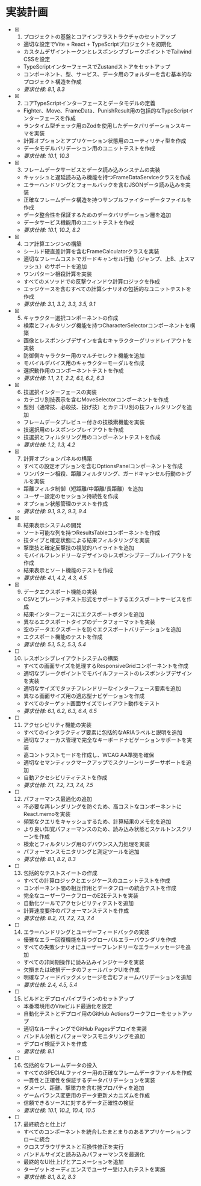 # 実装計画

- [x] 1. プロジェクトの基盤とコアインフラストラクチャのセットアップ
  - 適切な設定でVite + React + TypeScriptプロジェクトを初期化
  - カスタムデザイントークンとレスポンシブブレークポイントでTailwind CSSを設定
  - TypeScriptインターフェースでZustandストアをセットアップ
  - コンポーネント、型、サービス、データ用のフォルダーを含む基本的なプロジェクト構造を作成
  - _要求仕様: 8.1, 8.3_

- [x] 2. コアTypeScriptインターフェースとデータモデルの定義
  - Fighter、Move、FrameData、PunishResult用の包括的なTypeScriptインターフェースを作成
  - ランタイム型チェック用のZodを使用したデータバリデーションスキーマを実装
  - 計算オプションとアプリケーション状態用のユーティリティ型を作成
  - データモデルバリデーション用のユニットテストを作成
  - _要求仕様: 10.1, 10.3_

- [x] 3. フレームデータサービスとデータ読み込みシステムの実装
  - キャッシュと遅延読み込み機能を持つFrameDataServiceクラスを作成
  - エラーハンドリングとフォールバックを含むJSONデータ読み込みを実装
  - 正確なフレームデータ構造を持つサンプルファイターデータファイルを作成
  - データ整合性を保証するためのデータバリデーション層を追加
  - データサービス機能用のユニットテストを作成
  - _要求仕様: 10.1, 10.2, 8.2_

- [x] 4. コア計算エンジンの構築
  - シールド硬直差計算を含むFrameCalculatorクラスを実装
  - 適切なフレームコストでガードキャンセル行動（ジャンプ、上B、上スマッシュ）のサポートを追加
  - ワンパターン相殺計算を実装
  - すべてのメソッドでの反撃ウィンドウ計算ロジックを作成
  - エッジケースを含むすべての計算シナリオの包括的なユニットテストを作成
  - _要求仕様: 3.1, 3.2, 3.3, 3.5, 9.1_

- [x] 5. キャラクター選択コンポーネントの作成
  - 検索とフィルタリング機能を持つCharacterSelectorコンポーネントを構築
  - 画像とレスポンシブデザインを含むキャラクターグリッドレイアウトを実装
  - 防御側キャラクター用のマルチセレクト機能を追加
  - モバイルデバイス用のキャラクターモーダルを作成
  - 選択動作用のコンポーネントテストを作成
  - _要求仕様: 1.1, 2.1, 2.2, 6.1, 6.2, 6.3_

- [x] 6. 技選択インターフェースの実装
  - カテゴリ別技表示を含むMoveSelectorコンポーネントを作成
  - 型別（通常技、必殺技、投げ技）とカテゴリ別の技フィルタリングを追加
  - フレームデータプレビュー付きの技検索機能を実装
  - 技選択用のレスポンシブレイアウトを作成
  - 技選択とフィルタリング用のコンポーネントテストを作成
  - _要求仕様: 1.2, 1.3, 4.2_

- [x] 7. 計算オプションパネルの構築
  - すべての設定オプションを含むOptionsPanelコンポーネントを作成
  - ワンパターン相殺、距離フィルタリング、ガードキャンセル行動のトグルを実装
  - 距離フィルタ制御（短距離/中距離/長距離）を追加
  - ユーザー設定のセッション持続性を作成
  - オプション状態管理のテストを作成
  - _要求仕様: 9.1, 9.2, 9.3, 9.4_

- [x] 8. 結果表示システムの開発
  - ソート可能な列を持つResultsTableコンポーネントを作成
  - 技タイプと確定状態による結果フィルタリングを実装
  - 撃墜技と確定反撃技の視覚的ハイライトを追加
  - モバイルフレンドリーなデザインのレスポンシブテーブルレイアウトを作成
  - 結果表示とソート機能のテストを作成
  - _要求仕様: 4.1, 4.2, 4.3, 4.5_

- [x] 9. データエクスポート機能の実装
  - CSVとプレーンテキスト形式をサポートするエクスポートサービスを作成
  - 結果インターフェースにエクスポートボタンを追加
  - 異なるエクスポートタイプのデータフォーマットを実装
  - 空のデータエクスポートを防ぐエクスポートバリデーションを追加
  - エクスポート機能のテストを作成
  - _要求仕様: 5.1, 5.2, 5.3, 5.4_

- [ ] 10. レスポンシブレイアウトシステムの構築
  - すべての画面サイズを処理するResponsiveGridコンポーネントを作成
  - 適切なブレークポイントでモバイルファーストのレスポンシブデザインを実装
  - 適切なサイズでタッチフレンドリーなインターフェース要素を追加
  - 異なる画面サイズ用の適応型ナビゲーションを作成
  - すべてのターゲット画面サイズでレイアウト動作をテスト
  - _要求仕様: 6.1, 6.2, 6.3, 6.4, 6.5_

- [ ] 11. アクセシビリティ機能の実装
  - すべてのインタラクティブ要素に包括的なARIAラベルと説明を追加
  - 適切なフォーカス管理で完全なキーボードナビゲーションサポートを実装
  - 高コントラストモードを作成し、WCAG AA準拠を確保
  - 適切なセマンティックマークアップでスクリーンリーダーサポートを追加
  - 自動アクセシビリティテストを作成
  - _要求仕様: 7.1, 7.2, 7.3, 7.4, 7.5_

- [ ] 12. パフォーマンス最適化の追加
  - 不必要な再レンダリングを防ぐため、高コストなコンポーネントにReact.memoを実装
  - 頻繁なクエリをキャッシュするため、計算結果のメモ化を追加
  - より良い知覚パフォーマンスのため、読み込み状態とスケルトンスクリーンを作成
  - 検索とフィルタリング用のデバウンス入力処理を実装
  - パフォーマンスモニタリングと測定ツールを追加
  - _要求仕様: 8.1, 8.2, 8.3_

- [ ] 13. 包括的なテストスイートの作成
  - すべての計算ロジックとエッジケースのユニットテストを作成
  - コンポーネント間の相互作用とデータフローの統合テストを作成
  - 完全なユーザーワークフローのE2Eテストを実装
  - 自動化ツールでアクセシビリティテストを追加
  - 計算速度要件のパフォーマンステストを作成
  - _要求仕様: 8.2, 7.1, 7.2, 7.3, 7.4_

- [ ] 14. エラーハンドリングとユーザーフィードバックの実装
  - 優雅なエラー回復機能を持つグローバルエラーバウンダリを作成
  - すべての失敗シナリオにユーザーフレンドリーなエラーメッセージを追加
  - すべての非同期操作に読み込みインジケータを実装
  - 欠損または破損データのフォールバックUIを作成
  - 明確なフィードバックメッセージを含むフォームバリデーションを追加
  - _要求仕様: 2.4, 4.5, 5.4_

- [ ] 15. ビルドとデプロイパイプラインのセットアップ
  - 本番環境用のViteビルド最適化を設定
  - 自動化テストとデプロイ用のGitHub Actionsワークフローをセットアップ
  - 適切なルーティングでGitHub Pagesデプロイを実装
  - バンドル分析とパフォーマンスモニタリングを追加
  - デプロイ検証テストを作成
  - _要求仕様: 8.1_

- [ ] 16. 包括的なフレームデータの投入
  - すべてのSPECIALファイター用の正確なフレームデータファイルを作成
  - 一貫性と正確性を保証するデータバリデーションを実装
  - ダメージ、距離、撃墜力を含む技プロパティを追加
  - ゲームバランス変更用のデータ更新メカニズムを作成
  - 信頼できるソースに対するデータ正確性の検証
  - _要求仕様: 10.1, 10.2, 10.4, 10.5_

- [ ] 17. 最終統合と仕上げ
  - すべてのコンポーネントを統合したまとまりのあるアプリケーションフローに統合
  - クロスブラウザテストと互換性修正を実行
  - バンドルサイズと読み込みパフォーマンスを最適化
  - 最終的なUI仕上げとアニメーションを追加
  - ターゲットオーディエンスでユーザー受け入れテストを実施
  - _要求仕様: 8.1, 8.2, 8.3_